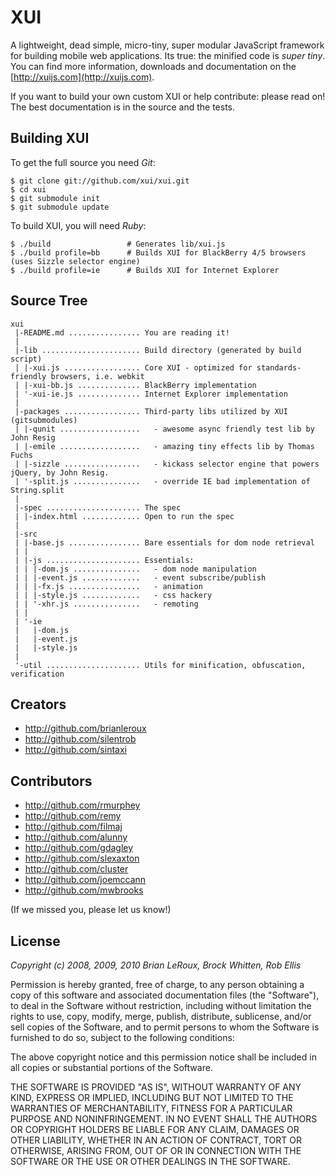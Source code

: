 XUI
===

A lightweight, dead simple, micro-tiny, super modular JavaScript framework for building mobile web applications. Its true: the minified code is _super tiny_. You can find more information, downloads and documentation on the [http://xuijs.com](http://xuijs.com).

If you want to build your own custom XUI or help contribute: please read on! The best documentation is in the source and the tests.

Building XUI
------------

To get the full source you need  _Git_:

    $ git clone git://github.com/xui/xui.git
    $ cd xui
    $ git submodule init
    $ git submodule update

To build XUI, you will need _Ruby_:

    $ ./build                 # Generates lib/xui.js
    $ ./build profile=bb      # Builds XUI for BlackBerry 4/5 browsers (uses Sizzle selector engine)
    $ ./build profile=ie      # Builds XUI for Internet Explorer

Source Tree
-----------

    xui
     |-README.md ................ You are reading it!
     |
     |-lib ...................... Build directory (generated by build script)
     | |-xui.js ................. Core XUI - optimized for standards-friendly browsers, i.e. webkit
     | |-xui-bb.js .............. BlackBerry implementation
     | '-xui-ie.js .............. Internet Explorer implementation
     |
     |-packages ................. Third-party libs utilized by XUI (gitsubmodules)
     | |-qunit ..................   - awesome async friendly test lib by John Resig
     | |-emile ..................   - amazing tiny effects lib by Thomas Fuchs
     | |-sizzle .................   - kickass selector engine that powers jQuery, by John Resig.
     | '-split.js ...............   - override IE bad implementation of String.split
     |
     |-spec ..................... The spec
     | |-index.html ............. Open to run the spec
     |
     |-src
     | |-base.js ................ Bare essentials for dom node retrieval
     | |
     | |-js ..................... Essentials:
     | | |-dom.js ...............   - dom node manipulation
     | | |-event.js .............   - event subscribe/publish
     | | |-fx.js ................   - animation
     | | |-style.js .............   - css hackery
     | | '-xhr.js ...............   - remoting
     | |
     | '-ie
     |   |-dom.js
     |   |-event.js
     |   |-style.js
     |
     '-util ..................... Utils for minification, obfuscation, verification

Creators
--------

- http://github.com/brianleroux
- http://github.com/silentrob
- http://github.com/sintaxi


Contributors
------------

- http://github.com/rmurphey 
- http://github.com/remy
- http://github.com/filmaj
- http://github.com/alunny
- http://github.com/gdagley
- http://github.com/slexaxton
- http://github.com/cluster
- http://github.com/joemccann
- http://github.com/mwbrooks

(If we missed you, please let us know!)

License
-------

_Copyright (c) 2008, 2009, 2010 Brian LeRoux, Brock Whitten, Rob Ellis_

Permission is hereby granted, free of charge, to any person obtaining
a copy of this software and associated documentation files (the
"Software"), to deal in the Software without restriction, including
without limitation the rights to use, copy, modify, merge, publish,
distribute, sublicense, and/or sell copies of the Software, and to
permit persons to whom the Software is furnished to do so, subject to
the following conditions:

The above copyright notice and this permission notice shall be included
in all copies or substantial portions of the Software.

THE SOFTWARE IS PROVIDED "AS IS", WITHOUT WARRANTY OF ANY KIND,
EXPRESS OR IMPLIED, INCLUDING BUT NOT LIMITED TO THE WARRANTIES OF
MERCHANTABILITY, FITNESS FOR A PARTICULAR PURPOSE AND NONINFRINGEMENT.
IN NO EVENT SHALL THE AUTHORS OR COPYRIGHT HOLDERS BE LIABLE FOR ANY
CLAIM, DAMAGES OR OTHER LIABILITY, WHETHER IN AN ACTION OF CONTRACT,
TORT OR OTHERWISE, ARISING FROM, OUT OF OR IN CONNECTION WITH THE
SOFTWARE OR THE USE OR OTHER DEALINGS IN THE SOFTWARE.
